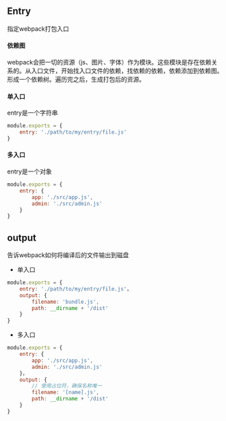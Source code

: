 ## Entry

指定webpack打包入口

#### 依赖图

webpack会把一切的资源（js、图片、字体）作为模块。这些模块是存在依赖关系的。从入口文件，开始找入口文件的依赖，找依赖的依赖，依赖添加到依赖图。形成一个依赖树。遍历完之后，生成打包后的资源。



#### 单入口

entry是一个字符串

```js
module.exports = {
    entry: './path/to/my/entry/file.js'
}
```

#### 多入口

entry是一个对象

```js
module.exports = {
    entry: {
        app: './src/app.js',
        admin: './src/admin.js'
    }
}
```







## output

告诉webpack如何将编译后的文件输出到磁盘

- 单入口

```js
module.exports = {
    entry: './path/to/my/entry/file.js'，
    output: {
    	filename: 'bundle.js',
    	path: __dirname + '/dist'
	}
}
```

- 多入口

```js
module.exports = {
    entry: {
        app: './src/app.js',
        admin: './src/admin.js'
    }，
    output: {
    	// 使用占位符，确保名称唯一
    	filename: '[name].js',
    	path: __dirname + '/dist'
	}
}
```









































